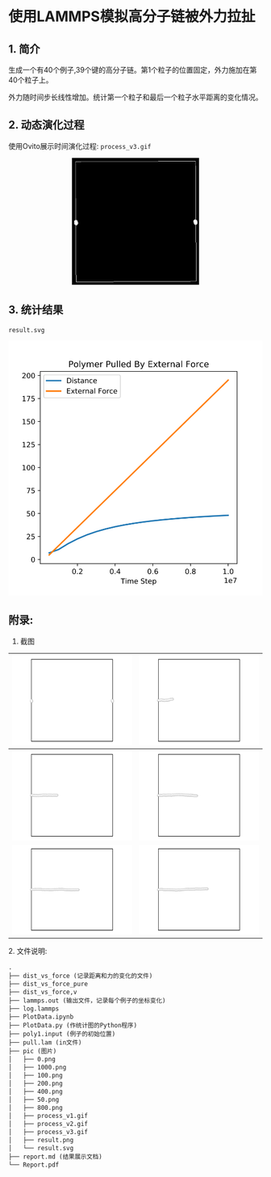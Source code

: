 # 使用LAMMPS模拟高分子链被外力拉扯

## 1. 简介
生成一个有40个例子,39个键的高分子链。第1个粒子的位置固定，外力施加在第40个粒子上。

外力随时间步长线性增加。统计第一个粒子和最后一个粒子水平距离的变化情况。

## 2. 动态演化过程
使用Ovito展示时间演化过程: `process_v3.gif`
<p align="center">
<img src='./pic/process_v3.gif' width='50%'>
</p>


<div style="page-break-after: always;"></div>

## 3. 统计结果

`result.svg`

![](./pic/result.svg)

<div style="page-break-after: always;"></div>

## 附录: 
1. 截图

| ![](./pic/0.png)   | ![](./pic/100.png)  |
| -------------- | --------------- |
| ![](./pic/200.png) | ![](./pic/400.png)  |
| ![](./pic/800.png) | ![](./pic/1000.png) |

<div style="page-break-after: always;"></div>
2. 文件说明:

   ```
   .
   ├── dist_vs_force (记录距离和力的变化的文件)
   ├── dist_vs_force_pure
   ├── dist_vs_force,v
   ├── lammps.out (输出文件，记录每个例子的坐标变化)
   ├── log.lammps
   ├── PlotData.ipynb 
   ├── PlotData.py (作统计图的Python程序)
   ├── poly1.input (例子的初始位置)
   ├── pull.lam (in文件)
   ├── pic (图片)
   │   ├── 0.png
   │   ├── 1000.png
   │   ├── 100.png
   │   ├── 200.png
   │   ├── 400.png
   │   ├── 50.png
   │   ├── 800.png
   │   ├── process_v1.gif
   │   ├── process_v2.gif
   │   ├── process_v3.gif
   │   ├── result.png
   │   └── result.svg
   ├── report.md (结果展示文档)
   └── Report.pdf
   ```

   
